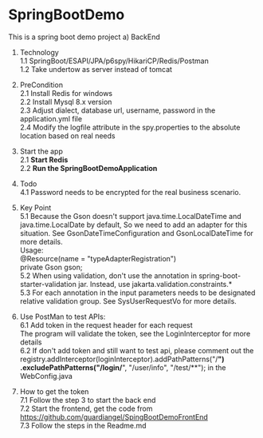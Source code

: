 # SpringBootDemo
This is a spring boot demo project
a) BackEnd<br/>
1. Technology<br/>
    1.1 SpringBoot/ESAPI/JPA/p6spy/HikariCP/Redis/Postman <br/>
    1.2 Take undertow as server instead of tomcat<br/>
2. PreCondition <br/>
    2.1 Install Redis for windows<br/>
    2.2 Install Mysql 8.x version<br/>
    2.3 Adjust dialect, database url, username, password in the application.yml file<br/>
    2.4 Modify the logfile attribute in the spy.properties to the absolute location based on real needs<br/> 
3. Start the app<br/>
    2.1 <b>Start Redis</b><br/>
    2.2 <b>Run the SpringBootDemoApplication</b><br/>

4. Todo<br/>
    4.1 Password needs to be encrypted for the real business scenario.<br/>
5. Key Point<br/>
    5.1 Because the Gson doesn't support java.time.LocalDateTime and java.time.LocalDate by default,
    So we need to add an adapter for this situation. See GsonDateTimeConfiguration and GsonLocalDateTime for more details.<br/>
    Usage:<br/>
   @Resource(name = "typeAdapterRegistration")<br/>
   private Gson gson;<br/>
    5.2 When using validation, don't use the annotation in spring-boot-starter-validation jar. Instead, use jakarta.validation.constraints.*<br/>
    5.3 For each annotation in the input parameters needs to be designated relative validation group.
    See SysUserRequestVo for more details.

6. Use PostMan to test APIs:<br/>
   6.1 Add token in the request header for each request<br/>
    The program will validate the token, see the LoginInterceptor for more details<br/>
   6.2 If don't add token and still want to test api, please comment out the
registry.addInterceptor(loginInterceptor).addPathPatterns("/**")
   .excludePathPatterns("/login/**", "/user/info", "/test/**");
in the WebConfig.java<br/>
7. How to get the token<br/>
    7.1 Follow the step 3 to start the back end<br/>
    7.2 Start the frontend, get the code from https://github.com/guardiangel/SpingBootDemoFrontEnd <br/>
    7.3 Follow the steps in the Readme.md